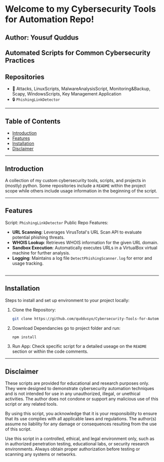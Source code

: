 # Welcome to my Cybersecurity Tools for Automation Repo!
**Author: Yousuf Quddus**<br/>
<br/>
Automated Scripts for Common Cybersecurity Practices
---

## Repositories
- 📜 Attacks, LinuxScripts, MalwareAnalysisScript, Monitoring&Backup, Scapy, WindowsScripts, Key Management Application
- 🔒 `PhishingLinkDetector`
---

## Table of Contents
- [Introduction](#introduction)
- [Features](#features)
- [Installation](#installation)
- [Disclaimer](#disclaimer)

---

## Introduction
A collection of my custom cybersecurity tools, scripts, and projects in (mostly) python.
Some repositories include a `README` within the project scope while others include usage information 
in the beginning of the script.

---

## Features
Script: `PhishingLinkDetector` Public Repo
Features:
- **URL Scanning**: Leverages VirusTotal's URL Scan API to evaluate potential phishing threats.
- **WHOIS Lookup**: Retrieves WHOIS information for the given URL domain.
- **Sandbox Execution**: Automatically executes URLs in a VirtualBox virtual machine for further analysis.
- **Logging**: Maintains a log file `DetectPhishingScanner.log` for error and usage tracking.<br/><br/>

---

## Installation
Steps to install and set up environment to your project locally:

1. Clone the Repository:
   ```bash
   git clone https://github.com/quddusyo/Cybersecurity-Tools-for-Automation.git

2. Download Dependancies go to project folder and run:
   ```bash
   npm install

3. Run App:
   Check specific script for a detailed useage on the `README` section or within the code comments.

---

## Disclaimer
These scripts are provided for educational and research purposes only. They were designed to demonstrate cybersecurity automation techniques and is not intended for use in any unauthorized, illegal, or unethical activities. The author does not condone or support any malicious use of this script or any related tools.

By using this script, you acknowledge that it is your responsibility to ensure that its use complies with all applicable laws and regulations. The author(s) assume no liability for any damage or consequences resulting from the use of this script.

Use this script in a controlled, ethical, and legal environment only, such as in authorized penetration testing, educational labs, or security research environments. Always obtain proper authorization before testing or scanning any systems or networks.
